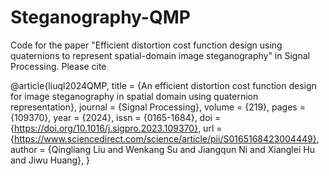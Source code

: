 # Steganography-QMP
Code for the paper "Efficient distortion cost function design using quaternions to represent spatial-domain image steganography" in Signal Processing.
Please cite 

@article{liuql2024QMP,
title = {An efficient distortion cost function design for image steganography in spatial domain using quaternion representation},
journal = {Signal Processing},
volume = {219},
pages = {109370},
year = {2024},
issn = {0165-1684},
doi = {https://doi.org/10.1016/j.sigpro.2023.109370},
url = {https://www.sciencedirect.com/science/article/pii/S0165168423004449},
author = {Qingliang Liu and Wenkang Su and Jiangqun Ni and Xianglei Hu and Jiwu Huang},
}
